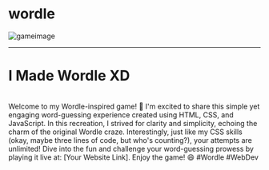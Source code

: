 # wordle
![gameimage](https://github.com/MGShahbazJahan/wordle/assets/92299013/a21aae0b-49f8-4d9f-9470-0549a6015155)

<hr>

# I Made Wordle XD
<br>
Welcome to my Wordle-inspired game! 🎉 I'm excited to share this simple yet engaging word-guessing experience created using HTML, CSS, and JavaScript. In this recreation, I strived for clarity and simplicity, echoing the charm of the original Wordle craze. Interestingly, just like my CSS skills (okay, maybe three lines of code, but who's counting?), your attempts are unlimited! Dive into the fun and challenge your word-guessing prowess by playing it live at: [Your Website Link]. Enjoy the game! 😄 #Wordle #WebDev
